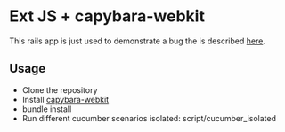 # Ext JS + capybara-webkit

This rails app is just used to demonstrate a bug the is described [here](https://github.com/thoughtbot/capybara-webkit/issues/383).

## Usage

* Clone the repository
* Install [capybara-webkit](https://github.com/thoughtbot/capybara-webkit)
* bundle install
* Run different cucumber scenarios isolated: script/cucumber_isolated


